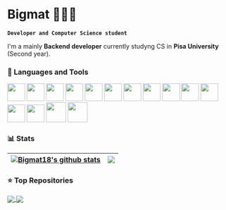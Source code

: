 # Bigmat 👨🏼‍💻

**`Developer and Computer Science student`**

I'm a mainly <b>Backend developer</b> currently studyng CS in <b><a>Pisa University</a></b> (Second year).

### 🧰 Languages and Tools
<div>
  <img width='40px' height: '40px' src="https://github.com/yurijserrano/Github-Profile-Readme-Logos/blob/master/programming%20languages/python.svg" />
  <img width='40px' height: '40px' src="https://github.com/yurijserrano/Github-Profile-Readme-Logos/blob/master/programming%20languages/javascript.svg" />
  <img width='40px' height: '40px' src="https://github.com/yurijserrano/Github-Profile-Readme-Logos/blob/master/programming%20languages/typescript.svg" />
  <img width='40px' height: '40px' src="https://github.com/yurijserrano/Github-Profile-Readme-Logos/blob/master/programming%20languages/c.svg" />
  <img width='40px' height: '40px' src="https://github.com/yurijserrano/Github-Profile-Readme-Logos/blob/master/programming%20languages/c++.svg" />
  <img width='40px' height: '40px' src="https://github.com/yurijserrano/Github-Profile-Readme-Logos/blob/master/frameworks/django.svg" />
  <img width='40px' height: '40px' src="https://github.com/yurijserrano/Github-Profile-Readme-Logos/blob/master/frameworks/flask.svg" />
  <img width='40px' height: '40px' src="https://github.com/yurijserrano/Github-Profile-Readme-Logos/blob/master/databases/postgresql.svg" />
  <img width='40px' height: '40px' src="https://github.com/yurijserrano/Github-Profile-Readme-Logos/blob/master/cloud/heroku.svg" />
  <img width='40px' height: '40px' src="https://github.com/yurijserrano/Github-Profile-Readme-Logos/blob/master/cloud/amazon.svg" />
  <img width='40px' height: '40px' src="https://github.com/yurijserrano/Github-Profile-Readme-Logos/blob/master/cloud/github.svg" />
  <img width='40px' height: '40px' src="https://github.com/yurijserrano/Github-Profile-Readme-Logos/blob/master/others/css.svg" />
  <img width='40px' height: '40px' src="https://github.com/yurijserrano/Github-Profile-Readme-Logos/blob/master/others/html.svg" />
  <img width='45px' height: '45px' src="https://github.com/yurijserrano/Github-Profile-Readme-Logos/blob/master/others/git.svg" />
  <img width='45px' height: '45px' src="https://github.com/yurijserrano/Github-Profile-Readme-Logos/blob/master/programming%20languages/java.svg" />
</div>

### 📊 Stats

<a href="https://github.com/bigmat18"><img align="center" src="https://github-readme-stats.vercel.app/api?username=bigmat18&show_icons=true&include_all_commits=true&theme=buefy&hide_border=true" alt="Bigmat18's github stats" /></a> | <a href="https://github.com/anuraghazra/github-readme-stats"><img align="center" src="https://github-readme-stats.vercel.app/api/top-langs/?username=bigmat18&layout=compact&theme=buefy&hide_border=true" /></a> |
| ------------- | ------------- |


### ⭐️ Top Repositories

<a href="https://github.com/bigmat18/Appunti-Informatica-UNIPI">
  <img align="center" src="https://github-readme-stats.vercel.app/api/pin/?username=bigmat18&repo=Appunti-Informatica-UNIPI&theme=buefy" />
</a>
<a href="https://github.com/bigmat18/Project4U-Backend">
  <img align="center" src="https://github-readme-stats.vercel.app/api/pin/?username=bigmat18&repo=Project4U-Backend&theme=buefy" />
</a>
